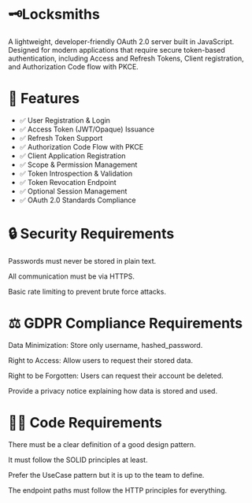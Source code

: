 # 🗝Locksmiths

A lightweight, developer-friendly OAuth 2.0 server built in JavaScript.  
Designed for modern applications that require secure token-based authentication, including Access and Refresh Tokens, Client registration, and Authorization Code flow with PKCE.

# 🚀 Features
- ✅ User Registration & Login
- ✅ Access Token (JWT/Opaque) Issuance
- ✅ Refresh Token Support
- ✅ Authorization Code Flow with PKCE
- ✅ Client Application Registration
- ✅ Scope & Permission Management
- ✅ Token Introspection & Validation
- ✅ Token Revocation Endpoint
- ✅ Optional Session Management
- ✅ OAuth 2.0 Standards Compliance

# 🔒 Security Requirements
Passwords must never be stored in plain text.

All communication must be via HTTPS.

Basic rate limiting to prevent brute force attacks.


# ⚖️ GDPR Compliance Requirements
Data Minimization: Store only username, hashed_password.

Right to Access: Allow users to request their stored data.

Right to be Forgotten: Users can request their account be deleted.

Provide a privacy notice explaining how data is stored and used.

# 👨‍💻 Code Requirements
There must be a clear definition of a good design pattern.

It must follow the SOLID principles at least.

Prefer the UseCase pattern but it is up to the team to define.

The endpoint paths must follow the HTTP principles for everything.
